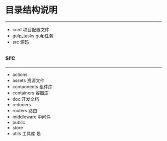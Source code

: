 #  目录结构说明
***
*  conf  项目配置文件
*  gulp_tasks  gulp任务
*  src  源码

## src
***
*  actions
*  assets  资源文件
*  components  组件库
*  containers  容器库
*  doc  开发文档
*  reducers
*  routers  路由
*  middleware  中间件
*  public
*  store
*  utils  工具库
是
